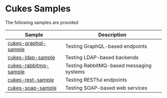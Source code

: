 # Cukes Samples

The following samples are provided

| Sample | Description |
|-----|----|
| [cukes-graphql-sample](cukes-graphql-sample) | Testing GraphQL-based endpoints |
| [cukes-ldap-sample](cukes-ldap-sample)| Testing LDAP-based backends |
| [cukes-rabbitmq-sample](cukes-rabbitmq-sample)| Testing RabbitMQ-based messaging systems |
| [cukes-rest-sample](cukes-rest-sample)| Testing RESTful endpoints |
| [cukes-soap-sample](cukes-soap-sample)| Testing SOAP-based web services |
